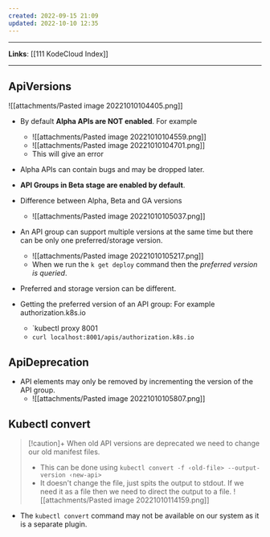 ```yaml
---
created: 2022-09-15 21:09
updated: 2022-10-10 12:35
---
```

---
**Links**: [[111 KodeCloud Index]]

---
## ApiVersions
![[attachments/Pasted image 20221010104405.png]]

- By default **Alpha APIs are NOT enabled**. For example
	- ![[attachments/Pasted image 20221010104559.png]]
	- ![[attachments/Pasted image 20221010104701.png]]
	- This will give an error
- Alpha APIs can contain bugs and may be dropped later.

- **API Groups in Beta stage are enabled by default**.
- Difference between Alpha, Beta and GA versions
	- ![[attachments/Pasted image 20221010105037.png]]

- An API group can support multiple versions at the same time but there can be only one preferred/storage version.
	- ![[attachments/Pasted image 20221010105217.png]]
	- When we run the `k get deploy` command then the *preferred version is queried*. 

- Preferred and storage version can be different.

- Getting the preferred version of an API group: For example authorization.k8s.io
	- `kubectl proxy 8001 
	- `curl localhost:8001/apis/authorization.k8s.io`

## ApiDeprecation
- API elements may only be removed by incrementing the version of the API group.
	- ![[attachments/Pasted image 20221010105807.png]]

## Kubectl convert
> [!caution]+ When old API versions are deprecated we need to change our old manifest files. 
> - This can be done using `kubectl convert -f ‹old-file> --output-version ‹new-api>`
> - It doesn't change the file, just spits the output to stdout. If we need it as a file then we need to direct the output to a file.
> ![[attachments/Pasted image 20221010114159.png]]

- The `kubectl convert` command may not be available on our system as it is a separate plugin.